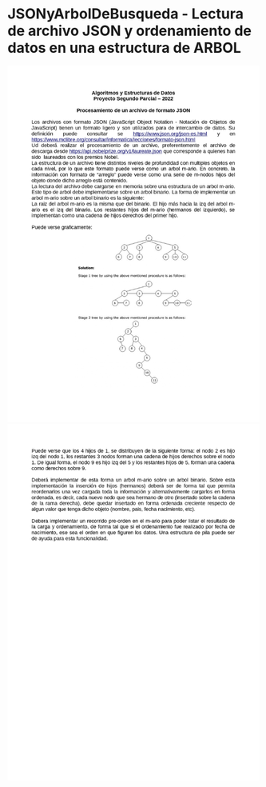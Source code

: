 # JSONyArbolDeBusqueda - Lectura de archivo JSON y ordenamiento de datos en una estructura de ARBOL
<img src="/enunciado/img1.jpg" alt="enunciado">
<img src="/enunciado/img2.jpg" alt="enunciado">
